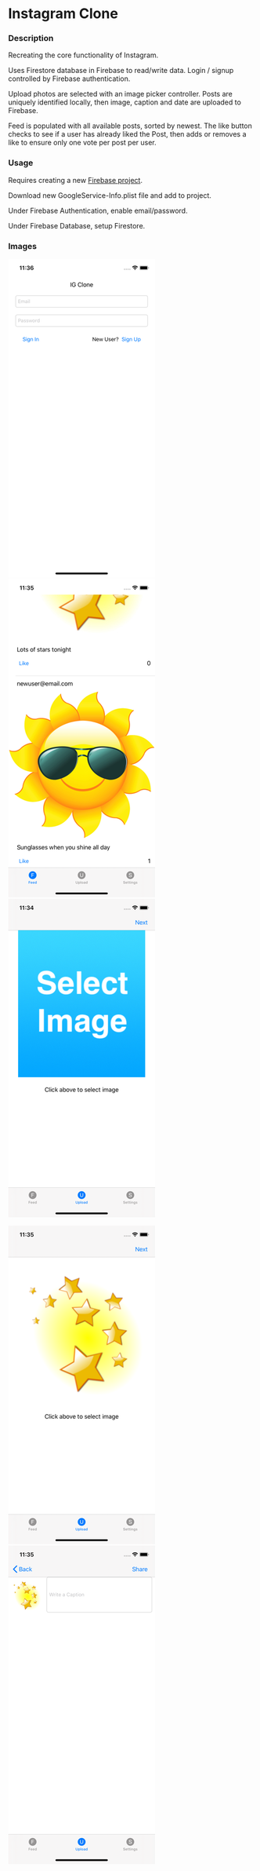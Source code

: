 # Instagram Clone

### Description

Recreating the core functionality of Instagram. 

Uses Firestore database in Firebase to read/write data. Login / signup controlled by Firebase authentication. 

Upload photos are selected with an image picker controller. Posts are uniquely identified locally, then image, caption and date are uploaded to Firebase.

Feed is populated with all available posts, sorted by newest. The like button checks to see if a user has already liked the Post, then adds or removes a like to ensure only one vote per post per user.

### Usage

Requires creating a new [Firebase project](https://console.firebase.google.com/).

Download new GoogleService-Info.plist file and add to project.

Under Firebase Authentication, enable email/password.

Under Firebase Database, setup Firestore.

### Images

![login screen](igc_0.png) ![login screen](igc_1.png) ![login screen](igc_2.png) 

![login screen](igc_3.png) ![login screen](igc_4.png)

